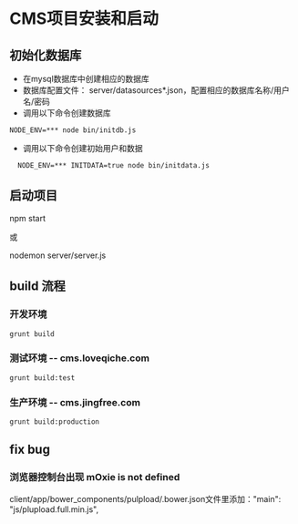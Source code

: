 # CMS项目安装和启动

## 初始化数据库
 
- 在mysql数据库中创建相应的数据库
- 数据库配置文件： server/datasources*.json，配置相应的数据库名称/用户名/密码
- 调用以下命令创建数据库
``` 
NODE_ENV=*** node bin/initdb.js
``` 
- 调用以下命令创建初始用户和数据
```
  NODE_ENV=*** INITDATA=true node bin/initdata.js
```

## 启动项目

npm start

或

nodemon server/server.js



## build 流程

### 开发环境
```
grunt build
```

### 测试环境 -- cms.loveqiche.com
```
grunt build:test
```

### 生产环境 -- cms.jingfree.com
```
grunt build:production
```


## fix bug

### 浏览器控制台出现 mOxie is not defined

client/app/bower_components/pulpload/.bower.json文件里添加："main": "js/plupload.full.min.js",